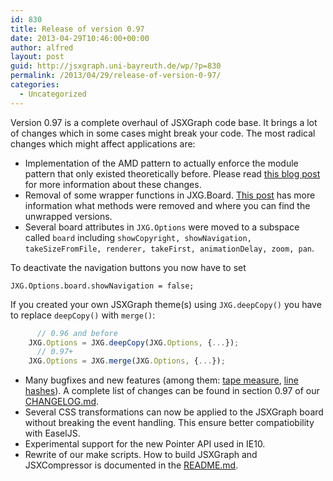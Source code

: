 ```yaml
---
id: 830
title: Release of version 0.97
date: 2013-04-29T10:46:00+00:00
author: alfred
layout: post
guid: http://jsxgraph.uni-bayreuth.de/wp/?p=830
permalink: /2013/04/29/release-of-version-0-97/
categories:
  - Uncategorized
---
```

Version 0.97 is a complete overhaul of JSXGraph code base. It brings a lot of changes which in some cases might break your code. The most radical changes which might affect applications are:

* Implementation of the AMD pattern to actually enforce the module pattern that only existed theoretically before. Please read [this blog post](http://jsxgraph.uni-bayreuth.de/wp/2013/03/14/jsxgraph-and-amd/) for more information about these changes.
* Removal of some wrapper functions in JXG.Board. [This post](http://jsxgraph.uni-bayreuth.de/wp/2013/03/14/code-cleanup-in-0-97/) has more information what methods were removed and where you can find the unwrapped versions.
* Several board attributes in `JXG.Options` were moved to a subspace called `board` including
`showCopyright, showNavigation, takeSizeFromFile, renderer, takeFirst, animationDelay, zoom, pan`.

To deactivate the navigation buttons you now have to set

    JXG.Options.board.showNavigation = false;

If you created your own JSXGraph theme(s) using `JXG.deepCopy()` you have to replace `deepCopy()` with `merge()`:

```javascript
      // 0.96 and before
    JXG.Options = JXG.deepCopy(JXG.Options, {...});
      // 0.97+
    JXG.Options = JXG.merge(JXG.Options, {...});
```

* Many bugfixes and new features (among them: <a href="http://jsxgraph.uni-bayreuth.de/wiki/index.php/Tape_measure" target="_blank">tape measure</a>, <a href="http://jsxgraph.uni-bayreuth.de/docs/symbols/Hash.html" target="_blank">line hashes</a>). A complete list of changes can be found in section 0.97 of our [CHANGELOG.md](https://github.com/jsxgraph/jsxgraph/blob/master/CHANGELOG.md#097).
* Several CSS transformations can now be applied to the JSXGraph board without breaking the event handling. This ensure better compatiobility with EaselJS.
* Experimental support for the new Pointer API used in IE10.
* Rewrite of our make scripts. How to build JSXGraph and JSXCompressor is documented in the [README.md](https://github.com/jsxgraph/jsxgraph/blob/master/README.md).
